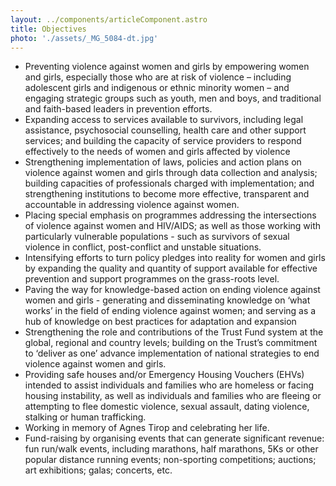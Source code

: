 ```yaml
---
layout: ../components/articleComponent.astro
title: Objectives
photo: './assets/_MG_5084-dt.jpg'
---
```

- Preventing violence against women and girls by empowering women and girls, especially those who are at risk of violence – including adolescent girls and indigenous or ethnic minority women – and engaging strategic groups such as youth, men and boys, and traditional and faith-based leaders in prevention efforts.
- Expanding access to services available to survivors, including legal assistance, psychosocial counselling, health care and other support services; and building the capacity of service providers to respond effectively to the needs of women and girls affected by violence
- Strengthening implementation of laws, policies and action plans on violence against women and girls through data collection and analysis; building capacities of professionals charged with implementation; and strengthening institutions to become more effective, transparent and accountable in addressing violence against women.
- Placing special emphasis on programmes addressing the intersections of violence against women and HIV/AIDS; as well as those working with particularly vulnerable populations - such as survivors of sexual violence in conflict, post-conflict and unstable situations.
- Intensifying efforts to turn policy pledges into reality for women and girls by expanding the quality and quantity of support available for effective prevention and support programmes on the grass-roots level.
- Paving the way for knowledge-based action on ending violence against women and girls - generating and disseminating knowledge on ‘what works’ in the field of ending violence against women; and serving as a hub of knowledge on best practices for adaptation and expansion
- Strengthening the role and contributions of the Trust Fund system at the global, regional and country levels; building on the Trust’s commitment to ‘deliver as one’ advance implementation of national strategies to end violence against women and girls.
- Providing safe houses and/or Emergency Housing Vouchers (EHVs) intended to assist individuals and families who are homeless or facing housing instability, as well as individuals and families who are fleeing or attempting to flee domestic violence, sexual assault, dating violence, stalking or human trafficking.
- Working in memory of Agnes Tirop and celebrating her life.
- Fund-raising by organising events that can generate significant revenue: fun run/walk events, including marathons, half marathons, 5Ks or other popular distance running events; non-sporting competitions; auctions; art exhibitions; galas; concerts, etc.